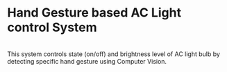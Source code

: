 # Hand Gesture based AC Light control System
<br>
This system controls state (on/off) and brightness level of AC light bulb by detecting specific hand gesture using Computer Vision.
<br></br>
